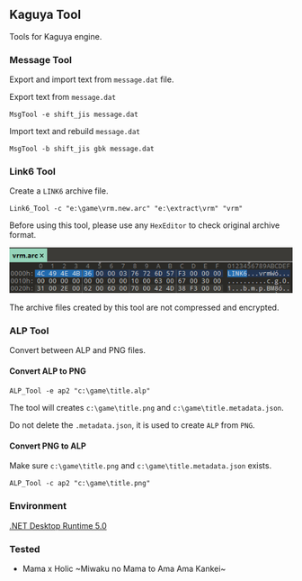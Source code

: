 ## Kaguya Tool

Tools for Kaguya engine.

### Message Tool

Export and import text from `message.dat` file.

Export text from `message.dat`

```
MsgTool -e shift_jis message.dat
```

Import text and rebuild `message.dat`

```
MsgTool -b shift_jis gbk message.dat
```

### Link6 Tool

Create a `LINK6` archive file.

```
Link6_Tool -c "e:\game\vrm.new.arc" "e:\extract\vrm" "vrm"
```

Before using this tool, please use any `HexEditor` to check original archive format.

![20211101024949](images/20211101024949.png)

The archive files created by this tool are not compressed and encrypted.

### ALP Tool

Convert between ALP and PNG files.

#### Convert ALP to PNG

```
ALP_Tool -e ap2 "c:\game\title.alp"
```

The tool will creates `c:\game\title.png` and `c:\game\title.metadata.json`.

Do not delete the `.metadata.json`, it is used to create `ALP` from `PNG`.

#### Convert PNG to ALP

Make sure `c:\game\title.png` and `c:\game\title.metadata.json` exists.

```
ALP_Tool -c ap2 "c:\game\title.png"
```

### Environment

[.NET Desktop Runtime 5.0](https://dotnet.microsoft.com/download/dotnet/5.0)

### Tested

+ Mama x Holic ~Miwaku no Mama to Ama Ama Kankei\~
